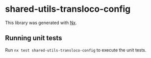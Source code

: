 # shared-utils-transloco-config

This library was generated with [Nx](https://nx.dev).

## Running unit tests

Run `nx test shared-utils-transloco-config` to execute the unit tests.
